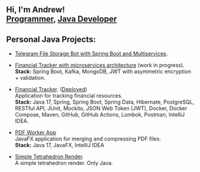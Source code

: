 <h2>
    Hi, I'm Andrew!
    <br/> 
    <a href="https://github.com/andreichernetskii">Programmer</a>, 
    <a href="http://linkedin.com/in/andrzej-chernetskii-6b8520102">Java Developer</a>
</h2> 

<h2>
  Personal Java Projects:
</h2>

- [Telegram File Storage Bot with Spring Boot and Multiservices](https://github.com/andreichernetskii/Turbo_Drop).

- [Financial Tracker with microservices architecture](https://github.com/andreichernetskii/Financial_Tracker_Microsercvices) (work in progress).
      <br/> <b>Stack:</b> Spring Boot, Kafka, MongoDB, JWT with asymmetric encryption + validation.

- [Financial Tracker](https://github.com/andreichernetskii/FinTrackerBackEnd). ([Deployed](https://finman-project.duckdns.org/))
    <br/> Application for tracking financial resources.
    <br/> <b>Stack:</b> Java 17, Spring, Spring Boot, Spring Data, Hibernate, PostgreSQL, RESTful API, JUnit, Mockito, JSON Web Token (JWT), Docker, Docker Compose, Maven, GitHub, GitHub Actions, Lombok, Postman, IntelliJ IDEA.

- [PDF Worker App](https://github.com/andreichernetskii/PDF_Worker_App)
  <br/> JavaFX application for merging and compressing PDF files.
  <br/> <b>Stack:</b> Java 17, JavaFX, IntelliJ IDEA

- [Simple Tetrahedron Render](https://github.com/andreichernetskii/TetrahedronSimpleRender).
  <br/> A simple tetrahedron render. Only Java. 
